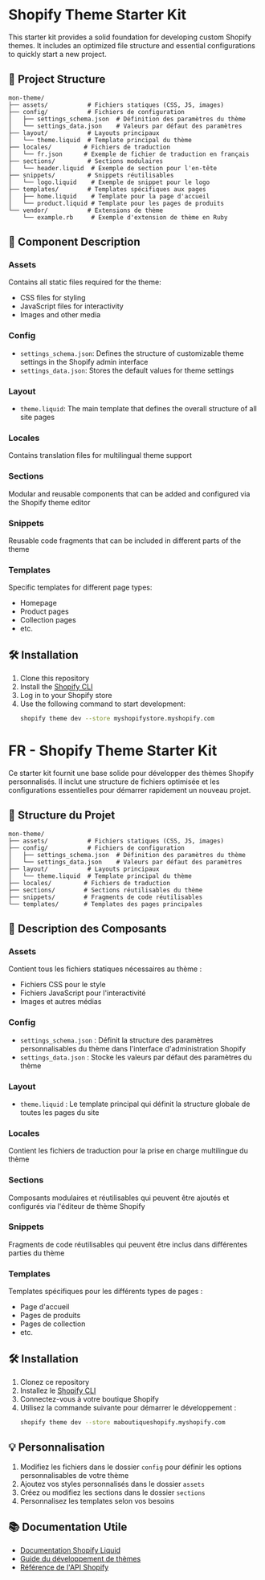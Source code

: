 # Shopify Theme Starter Kit

This starter kit provides a solid foundation for developing custom Shopify themes. It includes an optimized file structure and essential configurations to quickly start a new project.

## 🚀 Project Structure

```
mon-theme/
├── assets/           # Fichiers statiques (CSS, JS, images)
├── config/           # Fichiers de configuration
│   ├── settings_schema.json  # Définition des paramètres du thème
│   └── settings_data.json    # Valeurs par défaut des paramètres
├── layout/           # Layouts principaux
│   └── theme.liquid  # Template principal du thème
├── locales/         # Fichiers de traduction
│   └── fr.json      # Exemple de fichier de traduction en français
├── sections/         # Sections modulaires
│   └── header.liquid  # Exemple de section pour l'en-tête
├── snippets/         # Snippets réutilisables
│   └── logo.liquid    # Exemple de snippet pour le logo
├── templates/        # Templates spécifiques aux pages
│   ├── home.liquid    # Template pour la page d'accueil
│   └── product.liquid # Template pour les pages de produits
└── vendor/           # Extensions de thème
    └── example.rb     # Exemple d'extension de thème en Ruby
```

## 📝 Component Description

### Assets

Contains all static files required for the theme:

- CSS files for styling
- JavaScript files for interactivity
- Images and other media

### Config

- `settings_schema.json`: Defines the structure of customizable theme settings in the Shopify admin interface
- `settings_data.json`: Stores the default values for theme settings

### Layout

- `theme.liquid`: The main template that defines the overall structure of all site pages

### Locales

Contains translation files for multilingual theme support

### Sections

Modular and reusable components that can be added and configured via the Shopify theme editor

### Snippets

Reusable code fragments that can be included in different parts of the theme

### Templates

Specific templates for different page types:

- Homepage
- Product pages
- Collection pages
- etc.

## 🛠 Installation

1. Clone this repository
2. Install the [Shopify CLI](https://shopify.dev/themes/tools/cli)
3. Log in to your Shopify store
4. Use the following command to start development:
   ```bash
   shopify theme dev --store myshopifystore.myshopify.com
   ```

# FR - Shopify Theme Starter Kit

Ce starter kit fournit une base solide pour développer des thèmes Shopify personnalisés. Il inclut une structure de fichiers optimisée et les configurations essentielles pour démarrer rapidement un nouveau projet.

## 🚀 Structure du Projet

```
mon-theme/
├── assets/           # Fichiers statiques (CSS, JS, images)
├── config/           # Fichiers de configuration
│   ├── settings_schema.json  # Définition des paramètres du thème
│   └── settings_data.json    # Valeurs par défaut des paramètres
├── layout/           # Layouts principaux
│   └── theme.liquid  # Template principal du thème
├── locales/         # Fichiers de traduction
├── sections/        # Sections réutilisables du thème
├── snippets/        # Fragments de code réutilisables
└── templates/       # Templates des pages principales
```

## 📝 Description des Composants

### Assets

Contient tous les fichiers statiques nécessaires au thème :

- Fichiers CSS pour le style
- Fichiers JavaScript pour l'interactivité
- Images et autres médias

### Config

- `settings_schema.json` : Définit la structure des paramètres personnalisables du thème dans l'interface d'administration Shopify
- `settings_data.json` : Stocke les valeurs par défaut des paramètres du thème

### Layout

- `theme.liquid` : Le template principal qui définit la structure globale de toutes les pages du site

### Locales

Contient les fichiers de traduction pour la prise en charge multilingue du thème

### Sections

Composants modulaires et réutilisables qui peuvent être ajoutés et configurés via l'éditeur de thème Shopify

### Snippets

Fragments de code réutilisables qui peuvent être inclus dans différentes parties du thème

### Templates

Templates spécifiques pour les différents types de pages :

- Page d'accueil
- Pages de produits
- Pages de collection
- etc.

## 🛠 Installation

1. Clonez ce repository
2. Installez le [Shopify CLI](https://shopify.dev/themes/tools/cli)
3. Connectez-vous à votre boutique Shopify
4. Utilisez la commande suivante pour démarrer le développement :
   ```bash
   shopify theme dev --store maboutiqueshopify.myshopify.com
   ```

## 💡 Personnalisation

1. Modifiez les fichiers dans le dossier `config` pour définir les options personnalisables de votre thème
2. Ajoutez vos styles personnalisés dans le dossier `assets`
3. Créez ou modifiez les sections dans le dossier `sections`
4. Personnalisez les templates selon vos besoins

## 📚 Documentation Utile

- [Documentation Shopify Liquid](https://shopify.dev/api/liquid)
- [Guide du développement de thèmes](https://shopify.dev/themes)
- [Référence de l'API Shopify](https://shopify.dev/api)
